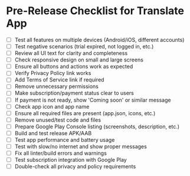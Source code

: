 # Pre-Release Checklist for Translate App

- [ ] Test all features on multiple devices (Android/iOS, different accounts)
- [ ] Test negative scenarios (trial expired, not logged in, etc.)
- [ ] Review all UI text for clarity and completeness
- [ ] Check responsive design on small and large screens
- [ ] Ensure all buttons and actions work as expected
- [ ] Verify Privacy Policy link works
- [ ] Add Terms of Service link if required
- [ ] Remove unnecessary permissions
- [ ] Make subscription/payment status clear to users
- [ ] If payment is not ready, show 'Coming soon' or similar message
- [ ] Check app icon and app name
- [ ] Ensure all required files are present (app.json, icons, etc.)
- [ ] Remove unused/test code and files
- [ ] Prepare Google Play Console listing (screenshots, description, etc.)
- [ ] Build and test release APK/AAB
- [ ] Test app performance and battery usage
- [ ] Test with slow/no internet and show proper messages
- [ ] Fix all linter/build errors and warnings
- [ ] Test subscription integration with Google Play
- [ ] Double-check all privacy and policy requirements 